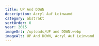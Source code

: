 ```yaml
---
title: UP And DOWN
description: Acryl Auf Leinwand
category: abstrakt
sortOrder: 0
year: 2015
imageUrl: /uploads/UP and DOWN.webp
imageAlt: UP And DOWN, Acryl Auf Leinwand
---
```

